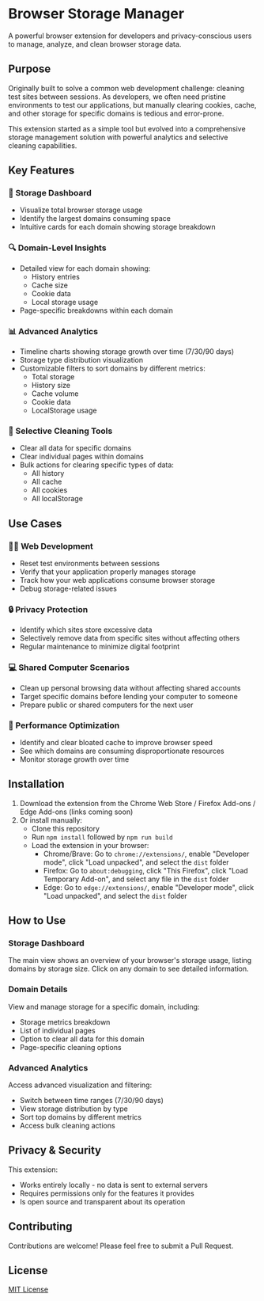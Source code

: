 # Browser Storage Manager

A powerful browser extension for developers and privacy-conscious users to manage, analyze, and clean browser storage data.

## Purpose

Originally built to solve a common web development challenge: cleaning test sites between sessions. As developers, we often need pristine environments to test our applications, but manually clearing cookies, cache, and other storage for specific domains is tedious and error-prone.

This extension started as a simple tool but evolved into a comprehensive storage management solution with powerful analytics and selective cleaning capabilities.

## Key Features

### 🧭 Storage Dashboard
- Visualize total browser storage usage
- Identify the largest domains consuming space
- Intuitive cards for each domain showing storage breakdown

### 🔍 Domain-Level Insights
- Detailed view for each domain showing:
  - History entries
  - Cache size
  - Cookie data
  - Local storage usage
- Page-specific breakdowns within each domain

### 📊 Advanced Analytics
- Timeline charts showing storage growth over time (7/30/90 days)
- Storage type distribution visualization
- Customizable filters to sort domains by different metrics:
  - Total storage
  - History size
  - Cache volume
  - Cookie data
  - LocalStorage usage

### 🧹 Selective Cleaning Tools
- Clear all data for specific domains
- Clear individual pages within domains
- Bulk actions for clearing specific types of data:
  - All history
  - All cache
  - All cookies
  - All localStorage

## Use Cases

### 👩‍💻 Web Development
- Reset test environments between sessions
- Verify that your application properly manages storage
- Track how your web applications consume browser storage
- Debug storage-related issues

### 🔒 Privacy Protection
- Identify which sites store excessive data
- Selectively remove data from specific sites without affecting others
- Regular maintenance to minimize digital footprint

### 💻 Shared Computer Scenarios
- Clean up personal browsing data without affecting shared accounts
- Target specific domains before lending your computer to someone
- Prepare public or shared computers for the next user

### 📱 Performance Optimization
- Identify and clear bloated cache to improve browser speed
- See which domains are consuming disproportionate resources
- Monitor storage growth over time

## Installation

1. Download the extension from the Chrome Web Store / Firefox Add-ons / Edge Add-ons (links coming soon)
2. Or install manually:
   - Clone this repository
   - Run `npm install` followed by `npm run build`
   - Load the extension in your browser:
     - Chrome/Brave: Go to `chrome://extensions/`, enable "Developer mode", click "Load unpacked", and select the `dist` folder
     - Firefox: Go to `about:debugging`, click "This Firefox", click "Load Temporary Add-on", and select any file in the `dist` folder
     - Edge: Go to `edge://extensions/`, enable "Developer mode", click "Load unpacked", and select the `dist` folder

## How to Use

### Storage Dashboard
The main view shows an overview of your browser's storage usage, listing domains by storage size. Click on any domain to see detailed information.

### Domain Details
View and manage storage for a specific domain, including:
- Storage metrics breakdown
- List of individual pages
- Option to clear all data for this domain
- Page-specific cleaning options

### Advanced Analytics
Access advanced visualization and filtering:
- Switch between time ranges (7/30/90 days)
- View storage distribution by type
- Sort top domains by different metrics
- Access bulk cleaning actions

## Privacy & Security

This extension:
- Works entirely locally - no data is sent to external servers
- Requires permissions only for the features it provides
- Is open source and transparent about its operation

## Contributing

Contributions are welcome! Please feel free to submit a Pull Request.

## License

[MIT License](LICENSE) 